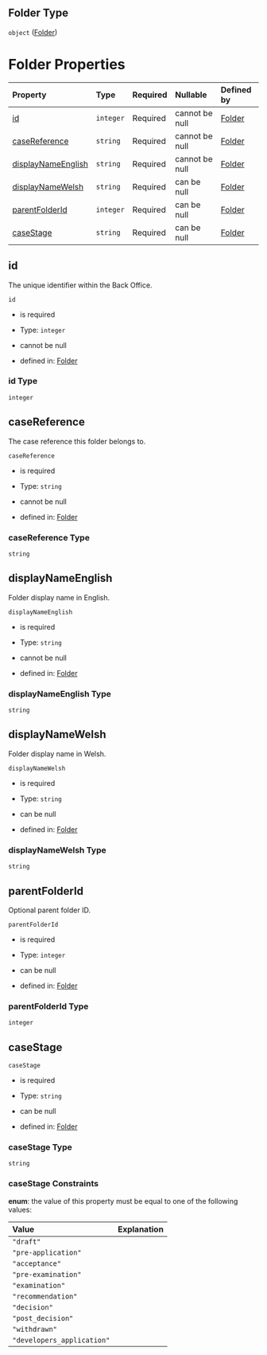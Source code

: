 ## Folder Type

`object` ([Folder](folder.md))

# Folder Properties

| Property                                  | Type      | Required | Nullable       | Defined by                                                                                            |
| :---------------------------------------- | :-------- | :------- | :------------- | :---------------------------------------------------------------------------------------------------- |
| [id](#id)                                 | `integer` | Required | cannot be null | [Folder](folder-properties-id.md "folder.schema.json#/properties/id")                                 |
| [caseReference](#casereference)           | `string`  | Required | cannot be null | [Folder](folder-properties-casereference.md "folder.schema.json#/properties/caseReference")           |
| [displayNameEnglish](#displaynameenglish) | `string`  | Required | cannot be null | [Folder](folder-properties-displaynameenglish.md "folder.schema.json#/properties/displayNameEnglish") |
| [displayNameWelsh](#displaynamewelsh)     | `string`  | Required | can be null    | [Folder](folder-properties-displaynamewelsh.md "folder.schema.json#/properties/displayNameWelsh")     |
| [parentFolderId](#parentfolderid)         | `integer` | Required | can be null    | [Folder](folder-properties-parentfolderid.md "folder.schema.json#/properties/parentFolderId")         |
| [caseStage](#casestage)                   | `string`  | Required | can be null    | [Folder](folder-properties-casestage.md "folder.schema.json#/properties/caseStage")                   |

## id

The unique identifier within the Back Office.

`id`

*   is required

*   Type: `integer`

*   cannot be null

*   defined in: [Folder](folder-properties-id.md "folder.schema.json#/properties/id")

### id Type

`integer`

## caseReference

The case reference this folder belongs to.

`caseReference`

*   is required

*   Type: `string`

*   cannot be null

*   defined in: [Folder](folder-properties-casereference.md "folder.schema.json#/properties/caseReference")

### caseReference Type

`string`

## displayNameEnglish

Folder display name in English.

`displayNameEnglish`

*   is required

*   Type: `string`

*   cannot be null

*   defined in: [Folder](folder-properties-displaynameenglish.md "folder.schema.json#/properties/displayNameEnglish")

### displayNameEnglish Type

`string`

## displayNameWelsh

Folder display name in Welsh.

`displayNameWelsh`

*   is required

*   Type: `string`

*   can be null

*   defined in: [Folder](folder-properties-displaynamewelsh.md "folder.schema.json#/properties/displayNameWelsh")

### displayNameWelsh Type

`string`

## parentFolderId

Optional parent folder ID.

`parentFolderId`

*   is required

*   Type: `integer`

*   can be null

*   defined in: [Folder](folder-properties-parentfolderid.md "folder.schema.json#/properties/parentFolderId")

### parentFolderId Type

`integer`

## caseStage



`caseStage`

*   is required

*   Type: `string`

*   can be null

*   defined in: [Folder](folder-properties-casestage.md "folder.schema.json#/properties/caseStage")

### caseStage Type

`string`

### caseStage Constraints

**enum**: the value of this property must be equal to one of the following values:

| Value                      | Explanation |
| :------------------------- | :---------- |
| `"draft"`                  |             |
| `"pre-application"`        |             |
| `"acceptance"`             |             |
| `"pre-examination"`        |             |
| `"examination"`            |             |
| `"recommendation"`         |             |
| `"decision"`               |             |
| `"post_decision"`          |             |
| `"withdrawn"`              |             |
| `"developers_application"` |             |
